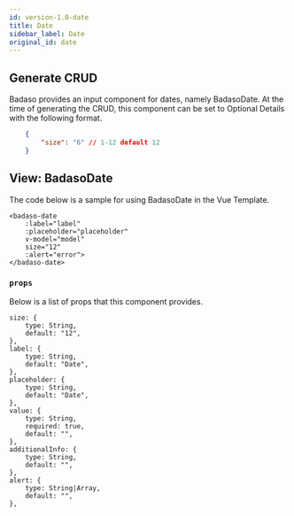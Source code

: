 ```yaml
---
id: version-1.0-date
title: Date
sidebar_label: Date
original_id: date
---
```


## Generate CRUD

Badaso provides an input component for dates, namely BadasoDate. At the time of generating the CRUD, this component can be set to Optional Details with the following format.
<!--DOCUSAURUS_CODE_TABS-->
<!--JSON-->
```JSON
    {
        "size": "6" // 1-12 default 12
    }
```
<!--END_DOCUSAURUS_CODE_TABS-->

## View: BadasoDate

The code below is a sample for using BadasoDate in the Vue Template.
<!--DOCUSAURUS_CODE_TABS-->
<!--Vue-->
```vue
<badaso-date
    :label="label"
    :placeholder="placeholder"
    v-model="model"
    size="12"
    :alert="error">
</badaso-date>
```
<!--END_DOCUSAURUS_CODE_TABS-->

### ```props```

Below is a list of props that this component provides.

```
size: {
    type: String,
    default: "12",
},
label: {
    type: String,
    default: "Date",
},
placeholder: {
    type: String,
    default: "Date",
},
value: {
    type: String,
    required: true,
    default: "",
},
additionalInfo: {
    type: String,
    default: "",
},
alert: {
    type: String|Array,
    default: "",
},
```
